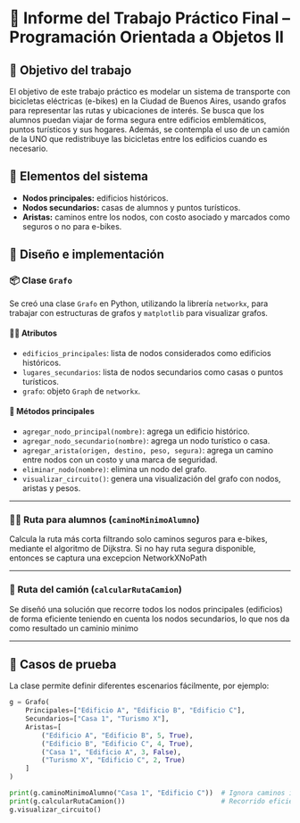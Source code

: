 # 📘 Informe del Trabajo Práctico Final – Programación Orientada a Objetos II

## 🎯 Objetivo del trabajo

El objetivo de este trabajo práctico es modelar un sistema de transporte con bicicletas eléctricas (e-bikes) en la Ciudad de Buenos Aires, usando grafos para representar las rutas y ubicaciones de interés. Se busca que los alumnos puedan viajar de forma segura entre edificios emblemáticos, puntos turísticos y sus hogares. Además, se contempla el uso de un camión de la UNO que redistribuye las bicicletas entre los edificios cuando es necesario.

## 🧩 Elementos del sistema

- **Nodos principales:** edificios históricos.
- **Nodos secundarios:** casas de alumnos y puntos turísticos.
- **Aristas:** caminos entre los nodos, con costo asociado y marcados como seguros o no para e-bikes.

## 🧠 Diseño e implementación

### 📦 Clase `Grafo`

Se creó una clase `Grafo` en Python, utilizando la librería `networkx`, para trabajar con estructuras de grafos y `matplotlib` para visualizar grafos.

#### 👷‍♂️ Atributos

- `edificios_principales`: lista de nodos considerados como edificios históricos.
- `lugares_secundarios`: lista de nodos secundarios como casas o puntos turísticos.
- `grafo`: objeto `Graph` de `networkx`.

#### 🔧 Métodos principales

- `agregar_nodo_principal(nombre)`: agrega un edificio histórico.
- `agregar_nodo_secundario(nombre)`: agrega un nodo turístico o casa.
- `agregar_arista(origen, destino, peso, segura)`: agrega un camino entre nodos con un costo y una marca de seguridad.
- `eliminar_nodo(nombre)`: elimina un nodo del grafo.
- `visualizar_circuito()`: genera una visualización del grafo con nodos, aristas y pesos.

---

### 🚴‍♂️ Ruta para alumnos (`caminoMinimoAlumno`)

Calcula la ruta más corta filtrando solo caminos seguros para e-bikes, mediante el algoritmo de Dijkstra. Si no hay ruta segura disponible, entonces se captura una excepcion NetworkXNoPath

---

### 🚛 Ruta del camión (`calcularRutaCamion`)

Se diseñó una solución que recorre todos los nodos principales (edificios) de forma eficiente teniendo en cuenta los nodos secundarios, lo que nos da como resultado un caminio minimo

---

## 🧪 Casos de prueba

La clase permite definir diferentes escenarios fácilmente, por ejemplo:

```python
g = Grafo(
    Principales=["Edificio A", "Edificio B", "Edificio C"],
    Secundarios=["Casa 1", "Turismo X"],
    Aristas=[
        ("Edificio A", "Edificio B", 5, True),
        ("Edificio B", "Edificio C", 4, True),
        ("Casa 1", "Edificio A", 3, False),
        ("Turismo X", "Edificio C", 2, True)
    ]
)

print(g.caminoMinimoAlumno("Casa 1", "Edificio C"))  # Ignora caminos inseguros
print(g.calcularRutaCamion())                        # Recorrido eficiente por edificios
g.visualizar_circuito()


```
